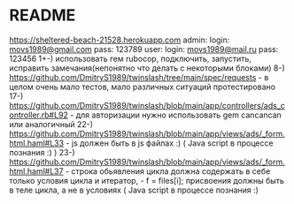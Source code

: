# README
https://sheltered-beach-21528.herokuapp.com
admin: login: movs1989@gmail.com pass: 123789
user: login: movs1989@mail.ru pass: 123456
1+-) использовать гем rubocop, подключить, запустить, исправить замечания(непонятно что делать с некоторыми блоками)
8-) https://github.com/DmitryS1989/twinslash/tree/main/spec/requests - в целом очень мало тестов, мало различных ситуаций протестировано
17-) https://github.com/DmitryS1989/twinslash/blob/main/app/controllers/ads_controller.rb#L92 - для авторизации нужно использовать gem cancancan или аналогичный
22-) https://github.com/DmitryS1989/twinslash/blob/main/app/views/ads/_form.html.haml#L33 - js должен быть в js файлах :)
( Java script в процессе познания :) )
23-) https://github.com/DmitryS1989/twinslash/blob/main/app/views/ads/_form.html.haml#L37 - строка обьявления цикла должна содержать в себе только условия цикла и итератор, - f = files[i]; присвоения должны быть в теле цикла, а не в условиях
( Java script в процессе познания :)
